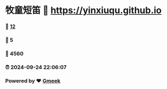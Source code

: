 # 牧童短笛 :link: https://yinxiuqu.github.io 
### :page_facing_up: [12](https://yinxiuqu.github.io/tag.html) 
### :speech_balloon: 5 
### :hibiscus: 4560 
### :alarm_clock: 2024-09-24 22:06:07 
### Powered by :heart: [Gmeek](https://github.com/Meekdai/Gmeek)
